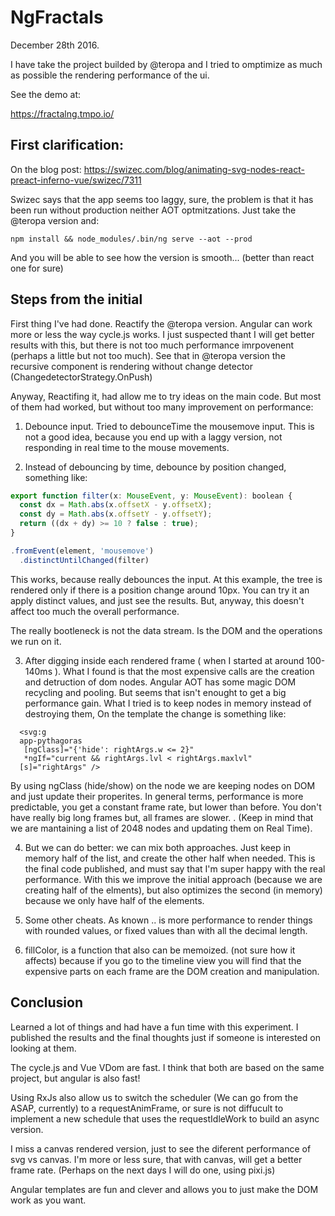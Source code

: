# NgFractals

December 28th 2016.

I have take the project builded by @teropa and I tried to omptimize as much as possible 
the rendering performance of the ui.

See the demo at:

https://fractalng.tmpo.io/


## First clarification:

On the blog post:
https://swizec.com/blog/animating-svg-nodes-react-preact-inferno-vue/swizec/7311

Swizec says that the app seems too laggy, sure, the problem is that it has been run  without production neither AOT optmitzations. Just take the @teropa version and: 

`
npm install &&
node_modules/.bin/ng serve --aot --prod
`

And you will be able to see how the version is smooth... (better than react one for sure)


## Steps from the initial

First thing I've had done. Reactify the @teropa version. Angular can work more 
or less the way cycle.js works.
I just suspected thant I will get better results with this, but there is not too much 
performance imrpovenent (perhaps a little but not too much). See that in @teropa version
the recursive component is rendering without change detector (ChangedetectorStrategy.OnPush)

Anyway, Reactifing it, had allow me to try ideas on the main code. 
But most of them had worked, but without too many improvement on performance: 

1. Debounce input. Tried to debounceTime the mousemove input. This is not a good idea, 
because you end up with a laggy version, not responding in real time to the mouse movements.

2. Instead of debouncing by time, debounce by position changed, something like:

```javascript
export function filter(x: MouseEvent, y: MouseEvent): boolean {
  const dx = Math.abs(x.offsetX - y.offsetX);
  const dy = Math.abs(x.offsetY - y.offsetY);
  return ((dx + dy) >= 10 ? false : true);
}

.fromEvent(element, 'mousemove')
  .distinctUntilChanged(filter)

```
This works, because really debounces the input. At this example, the tree is rendered 
only if there is a position change around 10px. You can try it an apply distinct values,
and just see the results. But, anyway, this doesn't affect too much the overall performance.  

The really bootleneck is not the data stream. Is the DOM and the operations we run on it.

3. After digging inside each rendered frame ( when I started at around 100-140ms ). 
What I found is that the most expensive calls are the creation and detruction of dom nodes.
Angular AOT has some magic DOM recycling and pooling. But seems that isn't enought to get a 
big performance gain. What I tried is to keep nodes in memory instead of destroying them, 
On the template the change is something like:

```
  <svg:g
  app-pythagoras
   [ngClass]="{'hide': rightArgs.w <= 2}"
   *ngIf="current && rightArgs.lvl < rightArgs.maxlvl"
  [s]="rightArgs" />
```

By using ngClass (hide/show) on the node we are keeping nodes on DOM and just update their properites. 
In general terms, performance is more predictable, you get a constant frame rate, 
but lower than before. You don't have really big long frames but, all frames are slower. .
(Keep in mind that we are mantaining a list of 2048 nodes and updating them on Real Time).

4. But we can do better: we can mix both approaches. 
Just keep in memory half of the list, and create the other half when needed. This 
is the final code published, and must say that I'm super happy with the real performance.
With this we improve the initial approach (because we are creating half of the elments),
but also optimizes the second (in memory) because we only have half of the elements.

5. Some other cheats. As known .. is more performance to render things with rounded values,
or fixed values than with all the decimal length. 

6. fillColor, is a function that also can be memoized. (not sure how it affects) because if 
you go to the timeline view you will find that the expensive parts on each frame are the
DOM creation and manipulation. 


## Conclusion

Learned a lot of things and had have a fun time with this experiment. 
I published the results and the final thoughts  just if someone is interested on looking at them.

The cycle.js and Vue VDom are fast. I think that both are based on the same project, but angular
is also fast!

Using RxJs also allow us to switch the scheduler (We can go from the ASAP, currently) to 
a requestAnimFrame, or sure is not diffucult to implement a new schedule that uses 
the requestIdleWork to build an async version.

I miss a canvas rendered version, just to see the diferent performance of svg vs canvas. 
I'm more or less sure, that with canvas, will get a better frame rate. 
(Perhaps on the next days I will do one, using pixi.js)

Angular templates are fun and clever and allows you to just make the DOM work as you want.

















